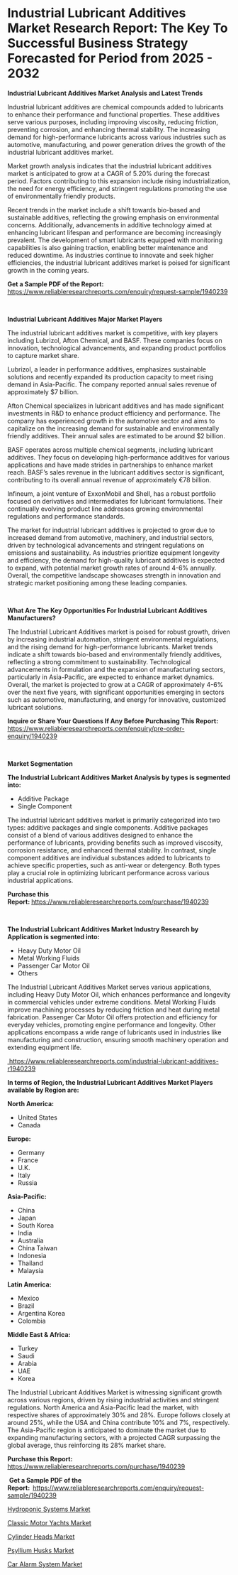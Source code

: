 <p><h1>Industrial Lubricant Additives Market Research Report: The Key To Successful Business Strategy Forecasted for Period from 2025 - 2032</h1></p><p><strong>Industrial Lubricant Additives Market Analysis and Latest Trends</strong></p>
<p><p>Industrial lubricant additives are chemical compounds added to lubricants to enhance their performance and functional properties. These additives serve various purposes, including improving viscosity, reducing friction, preventing corrosion, and enhancing thermal stability. The increasing demand for high-performance lubricants across various industries such as automotive, manufacturing, and power generation drives the growth of the industrial lubricant additives market.</p><p>Market growth analysis indicates that the industrial lubricant additives market is anticipated to grow at a CAGR of 5.20% during the forecast period. Factors contributing to this expansion include rising industrialization, the need for energy efficiency, and stringent regulations promoting the use of environmentally friendly products. </p><p>Recent trends in the market include a shift towards bio-based and sustainable additives, reflecting the growing emphasis on environmental concerns. Additionally, advancements in additive technology aimed at enhancing lubricant lifespan and performance are becoming increasingly prevalent. The development of smart lubricants equipped with monitoring capabilities is also gaining traction, enabling better maintenance and reduced downtime. As industries continue to innovate and seek higher efficiencies, the industrial lubricant additives market is poised for significant growth in the coming years.</p></p>
<p><strong>Get a Sample PDF of the Report:&nbsp;</strong> <a href="https://www.reliableresearchreports.com/enquiry/request-sample/1940239?utm_campaign=2104&utm_medium=2&utm_source=Github&utm_content=ia&utm_term=05022025&utm_id=industrial-lubricant-additives">https://www.reliableresearchreports.com/enquiry/request-sample/1940239</a></p>
<p>&nbsp;</p>
<p><strong>Industrial Lubricant Additives Major Market Players</strong></p>
<p><p>The industrial lubricant additives market is competitive, with key players including Lubrizol, Afton Chemical, and BASF. These companies focus on innovation, technological advancements, and expanding product portfolios to capture market share.</p><p>Lubrizol, a leader in performance additives, emphasizes sustainable solutions and recently expanded its production capacity to meet rising demand in Asia-Pacific. The company reported annual sales revenue of approximately $7 billion.</p><p>Afton Chemical specializes in lubricant additives and has made significant investments in R&D to enhance product efficiency and performance. The company has experienced growth in the automotive sector and aims to capitalize on the increasing demand for sustainable and environmentally friendly additives. Their annual sales are estimated to be around $2 billion.</p><p>BASF operates across multiple chemical segments, including lubricant additives. They focus on developing high-performance additives for various applications and have made strides in partnerships to enhance market reach. BASF’s sales revenue in the lubricant additives sector is significant, contributing to its overall annual revenue of approximately €78 billion.</p><p>Infineum, a joint venture of ExxonMobil and Shell, has a robust portfolio focused on derivatives and intermediates for lubricant formulations. Their continually evolving product line addresses growing environmental regulations and performance standards.</p><p>The market for industrial lubricant additives is projected to grow due to increased demand from automotive, machinery, and industrial sectors, driven by technological advancements and stringent regulations on emissions and sustainability. As industries prioritize equipment longevity and efficiency, the demand for high-quality lubricant additives is expected to expand, with potential market growth rates of around 4-6% annually. Overall, the competitive landscape showcases strength in innovation and strategic market positioning among these leading companies.</p></p>
<p>&nbsp;</p>
<p><strong>What Are The Key Opportunities For Industrial Lubricant Additives Manufacturers?</strong></p>
<p><p>The Industrial Lubricant Additives market is poised for robust growth, driven by increasing industrial automation, stringent environmental regulations, and the rising demand for high-performance lubricants. Market trends indicate a shift towards bio-based and environmentally friendly additives, reflecting a strong commitment to sustainability. Technological advancements in formulation and the expansion of manufacturing sectors, particularly in Asia-Pacific, are expected to enhance market dynamics. Overall, the market is projected to grow at a CAGR of approximately 4-6% over the next five years, with significant opportunities emerging in sectors such as automotive, manufacturing, and energy for innovative, customized lubricant solutions.</p></p>
<p><strong>Inquire or Share Your Questions If Any Before Purchasing This Report:</strong> <a href="https://www.reliableresearchreports.com/enquiry/pre-order-enquiry/1940239?utm_campaign=2104&utm_medium=2&utm_source=Github&utm_content=ia&utm_term=05022025&utm_id=industrial-lubricant-additives">https://www.reliableresearchreports.com/enquiry/pre-order-enquiry/1940239</a></p>
<p>&nbsp;</p>
<p><strong>Market Segmentation</strong></p>
<p><strong>The Industrial Lubricant Additives Market Analysis by types is segmented into:</strong></p>
<p><ul><li>Additive Package</li><li>Single Component</li></ul></p>
<p><p>The industrial lubricant additives market is primarily categorized into two types: additive packages and single components. Additive packages consist of a blend of various additives designed to enhance the performance of lubricants, providing benefits such as improved viscosity, corrosion resistance, and enhanced thermal stability. In contrast, single component additives are individual substances added to lubricants to achieve specific properties, such as anti-wear or detergency. Both types play a crucial role in optimizing lubricant performance across various industrial applications.</p></p>
<p><strong>Purchase this Report:&nbsp;</strong><a href="https://www.reliableresearchreports.com/purchase/1940239?utm_campaign=2104&utm_medium=2&utm_source=Github&utm_content=ia&utm_term=05022025&utm_id=industrial-lubricant-additives">https://www.reliableresearchreports.com/purchase/1940239</a></p>
<p>&nbsp;</p>
<p><strong>The Industrial Lubricant Additives Market Industry Research by Application is segmented into:</strong></p>
<p><ul><li>Heavy Duty Motor Oil</li><li>Metal Working Fluids</li><li>Passenger Car Motor Oil</li><li>Others</li></ul></p>
<p><p>The Industrial Lubricant Additives Market serves various applications, including Heavy Duty Motor Oil, which enhances performance and longevity in commercial vehicles under extreme conditions. Metal Working Fluids improve machining processes by reducing friction and heat during metal fabrication. Passenger Car Motor Oil offers protection and efficiency for everyday vehicles, promoting engine performance and longevity. Other applications encompass a wide range of lubricants used in industries like manufacturing and construction, ensuring smooth machinery operation and extending equipment life.</p></p>
<p><a href="https://www.reliableresearchreports.com/industrial-lubricant-additives-r1940239?utm_campaign=2104&utm_medium=2&utm_source=Github&utm_content=ia&utm_term=05022025&utm_id=industrial-lubricant-additives">&nbsp;https://www.reliableresearchreports.com/industrial-lubricant-additives-r1940239</a></p>
<p><strong>In terms of Region, the Industrial Lubricant Additives Market Players available by Region are:</strong></p>
<p>
    <p> <strong> North America: </strong>
        <ul>
            <li>United States</li>
            <li>Canada</li>
        </ul>
        </p> 
    <p> <strong> Europe: </strong>
        <ul>
            <li>Germany</li>
            <li>France</li>
            <li>U.K.</li>
            <li>Italy</li>
            <li>Russia</li>
        </ul>
        </p> 
    <p> <strong> Asia-Pacific: </strong>
        <ul>
            <li>China</li>
            <li>Japan</li>
            <li>South Korea</li>
            <li>India</li>
            <li>Australia</li>
            <li>China Taiwan</li>
            <li>Indonesia</li>
            <li>Thailand</li>
            <li>Malaysia</li>
        </ul>
        </p> 
    <p> <strong> Latin America: </strong>
        <ul>
            <li>Mexico</li>
            <li>Brazil</li>
            <li>Argentina Korea</li>
            <li>Colombia</li>
        </ul>
        </p> 
    <p> <strong> Middle East & Africa: </strong>
        <ul>
            <li>Turkey</li>
            <li>Saudi</li>
            <li>Arabia</li>
            <li>UAE</li>
            <li>Korea</li>
        </ul>
    </p>
    </p>
<p><p>The Industrial Lubricant Additives Market is witnessing significant growth across various regions, driven by rising industrial activities and stringent regulations. North America and Asia-Pacific lead the market, with respective shares of approximately 30% and 28%. Europe follows closely at around 25%, while the USA and China contribute 10% and 7%, respectively. The Asia-Pacific region is anticipated to dominate the market due to expanding manufacturing sectors, with a projected CAGR surpassing the global average, thus reinforcing its 28% market share.</p></p>
<p><strong>Purchase this Report: </strong><a href="https://www.reliableresearchreports.com/purchase/1940239?utm_campaign=2104&utm_medium=2&utm_source=Github&utm_content=ia&utm_term=05022025&utm_id=industrial-lubricant-additives">https://www.reliableresearchreports.com/purchase/1940239</a></p>
<p>&nbsp;<strong>Get a Sample PDF of the Report:&nbsp;&nbsp;</strong><a href="https://www.reliableresearchreports.com/enquiry/request-sample/1940239?utm_campaign=2104&utm_medium=2&utm_source=Github&utm_content=ia&utm_term=05022025&utm_id=industrial-lubricant-additives">https://www.reliableresearchreports.com/enquiry/request-sample/1940239</a></p>
<p><strong></strong></p>
<p><p><a href="https://www.linkedin.com/pulse/emerging-technologies-reshaping-hydroponic-systems-market-in3se?utm_campaign=2104&utm_medium=2&utm_source=Github&utm_content=ia&utm_term=05022025&utm_id=industrial-lubricant-additives">Hydroponic Systems Market</a></p><p><a href="https://www.linkedin.com/pulse/billion-dollar-classic-motor-yachts-market-industry-value-46eof?utm_campaign=2104&utm_medium=2&utm_source=Github&utm_content=ia&utm_term=05022025&utm_id=industrial-lubricant-additives">Classic Motor Yachts Market</a></p><p><a href="https://www.linkedin.com/pulse/market-size-growth-projections-cylinder-heads-industry-96-paoee?utm_campaign=2104&utm_medium=2&utm_source=Github&utm_content=ia&utm_term=05022025&utm_id=industrial-lubricant-additives">Cylinder Heads Market</a></p><p><a href="https://www.linkedin.com/pulse/whats-powering-psyllium-husks-market-growth-insights-83-cagr-hcyke?utm_campaign=2104&utm_medium=2&utm_source=Github&utm_content=ia&utm_term=05022025&utm_id=industrial-lubricant-additives">Psyllium Husks Market</a></p><p><a href="https://www.linkedin.com/pulse/car-alarm-system-market-outlook-from-2025-2032-size-share-ncr6e?utm_campaign=2104&utm_medium=2&utm_source=Github&utm_content=ia&utm_term=05022025&utm_id=industrial-lubricant-additives">Car Alarm System Market</a></p></p>
